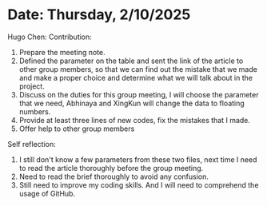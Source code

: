 # Date: Thursday, 2/10/2025
Hugo Chen: 
Contribution:
1. Prepare the meeting note.
2. Defined the parameter on the table and sent the link of the article to other group members, so that we can find out the mistake that we made and make a proper choice and determine what we will talk about in the project.
3. Discuss on the duties for this group meeting, I will choose the parameter that we need, Abhinaya and XingKun will change the data to floating numbers.
4. Provide at least three lines of new codes, fix the mistakes that I made.
5. Offer help to other group members

Self reflection: 
1. I still don't know a few parameters from these two files, next time I need to read the article thoroughly before the group meeting.
2. Need to read the brief thoroughly to avoid any confusion.
3. Still need to improve my coding skills. And I will need to comprehend the usage of GitHub.